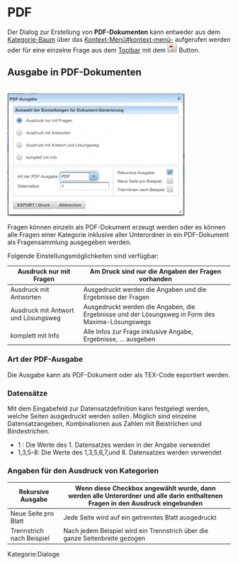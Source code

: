 # PDF
Der Dialog zur Erstellung von **PDF-Dokumenten** kann entweder aus dem [Kategorie-Baum](../Ordnerverwaltung/index.md) über das [Kontext-Menü#kontext-menü-](../Ordnerverwaltung#kontext-menü-/index.md#kontext-menü-) aufgerufen werden oder für eine einzelne Frage aus dem [Toolbar](../Toolbar/index.md) mit dem ![22px-ClipCapIt-180618-222240.PNG](22px-ClipCapIt-180618-222240.PNG) Button.

## Ausgabe in PDF-Dokumenten
<br>![400px-ClipCapIt-180619-221709.PNG](400px-ClipCapIt-180619-221709.PNG)

Fragen können einzeln als PDF-Dokument erzeugt werden oder es können alle Fragen einer Kategorie inklusive aller Unterordner in ein PDF-Dokument als Fragensammlung ausgegeben werden. 

Folgende Einstellungsmöglichkeiten sind verfügbar:


| Ausdruck nur mit Fragen             | Am Druck sind nur die Angaben der Fragen vorhanden                                               |
|-------------------------------------|--------------------------------------------------------------------------------------------------|
| Ausdruck mit Antworten              | Ausgedruckt werden die Angaben und die Ergebnisse der Fragen                                     |
| Ausdruck mit Antwort und Lösungsweg | Ausgedruckt werden die Angaben, die Ergebnisse und der Lösungsweg in Form des Maxima-Lösungswegs |
| komplett mit Info                   | Alle Infos zur Frage inklusive Angabe, Ergebnisse, … ausgeben                                    |


### Art der PDF-Ausgabe
Die Ausgabe kann als PDF-Dokument oder als TEX-Code exportiert werden.

### Datensätze
Mit dem Eingabefeld zur Datensatzdefinition kann festgelegt werden, welche Seiten ausgedruckt werden sollen.
Möglich sind einzelne Datensatzangeben, Kombinationen aus Zahlen mit Beistrichen und Bindestrichen.
* 1 : Die Werte des 1. Datensatzes werden in der Angabe verwendet
* 1,3,5-8: Die Werte des 1,3,5,6,7,und 8. Datensatzes werden verwendet

### Angaben für den Ausdruck von Kategorien

| Rekursive Ausgabe         | Wenn diese Checkbox angewählt wurde, dann werden alle Unterordner und alle darin enthaltenen Fragen in den Ausdruck eingebunden |
|---------------------------|---------------------------------------------------------------------------------------------------------------------------------|
| Neue Seite pro Blatt      | Jede Seite wird auf ein getrenntes Blatt ausgedruckt                                                                            |
| Trennstrich nach Beispiel | Nach jedem Beispiel wird ein Trennstrich über die ganze Seitenbreite gezogen                                                    |



Kategorie:Dialoge

